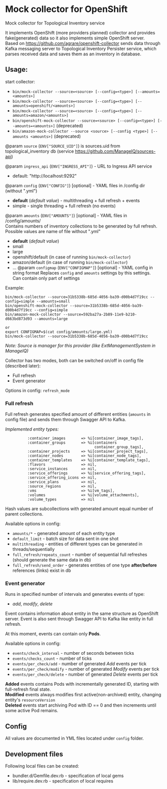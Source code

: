 # Mock collector for OpenShift
Mock collector for Topological Inventory service

It implements OpenShift (more providers planned) collector and provides fake(generated) data so it also implements simple OpenShift server.   
Based on https://github.com/agrare/openshift-collector sends data through Kafka messaging server to Topological Inventory Persister service, 
which parses received data and saves them as an inventory in database.  

## Usage:

start collector:
- `bin/mock-collector --source=<source> [--config=<type>] [--amounts=<amounts>]`  
- `bin/mock-collector --source=<source> [--config=<type>] [--amounts=openshift/<amounts>]`  
- `bin/mock-collector --source=<source> [--config=<type>] [--amounts=amazon/<amounts>]`  
- `bin/openshift-mock-collector --source=<source> [--config=<type>] [--amounts=<amounts>]` (deprecated)  
- `bin/amazon-mock-collector --source <source> [--config <type>] [--amounts <amounts>]` (deprecated)

@param `source` (`ENV["SOURCE_UID"]`) is sources.uid from topological_inventory db
(service https://github.com/ManageIQ/sources-api)

@param `ingress_api` (`ENV["INGRESS_API"]`) - URL to Ingress API service
- default: "http://localhost:9292"

@param `config` (`ENV["CONFIG"]`) [optional] - YAML files in /config dir (without ".yml")
 - **default** (*default value*) - multithreading + full refresh + events
 - simple - single threading + full refresh (no events)

@param `amounts` (`ENV["AMOUNTS"]`) [optional] - YAML files in /config/amounts/  
    Contains numbers of inventory collections to be generated by full refresh.  
    Possible values are name of file without ".yml"    

- **default** (*default value*)
- small
- large
- openshift/default (in case of running `bin/mock-collector`)
- amazon/default (in case of running `bin/mock-collector`)
- ...
@param `configmap` (`ENV["CONFIGMAP"]`) [optional] - YAML config in string format
    Replaces `config` and `amounts` settings by this settings.   
    Can contain only part of settings
    
Example:
```
bin/mock-collector --source=31b5338b-685d-4056-ba39-d00b4d7f19cc --config=simple --amounts=small
bin/openshift-mock-collector --source=31b5338b-685d-4056-ba39-d00b4d7f19cc --config=simple
bin/amazon-mock-collector --source=592ba27a-2b89-11e9-b210-d663bd873d93 --amounts=large

or 
export CONFIGMAP=$(cat config/amounts/large.yml)
bin/mock-collector --source=31b5338b-685d-4056-ba39-d00b4d7f19cc
```    
_Note: Source is manager for this provider (like ExtManagementSystem in ManageIQ)_

Collector has two modes, both can be switched on/off in config file (described later):
* Full refresh
* Event generator

Options in config: `refresh_mode`

### Full refresh

Full refresh generates specified amount of different entities (`amounts` in config file)
and sends them through Swagger API to Kafka.   

*Implemented entity types:*
```
          :container_images       => %i[container_image_tags],
          :container_groups       => %i[containers
                                        container_group_tags],
          :container_projects     => %i[container_project_tags],
          :container_nodes        => %i[container_node_tags],
          :container_templates    => %i[container_template_tags],
          :flavors                => nil,
          :service_instances      => nil,
          :service_offerings      => %i[service_offering_tags],
          :service_offering_icons => nil,
          :service_plans          => nil,
          :source_regions         => nil,
          :vms                    => %i[vm_tags],
          :volumes                => %i[volume_attachments],
          :volume_types           => nil
```
Hash values are subcollections with generated amount equal number of parent collections.

Available options in config:
* `amounts/*` - generated amount of each entity type
* `default_limit` - batch size for data sent in one shot
* `multithreading` - entities of different types can be generated in threads/sequentially
* `full_refresh/repeats_count` - number of sequential full refreshes (should generate the same data in db)
* `full_refresh/send_order` - generates entities of one type **after/before** references (links) exist in db    

### Event generator

Runs in specified number of intervals and generates events of type: 
* *add*, *modify*, *delete*

Event contains information about entity in the same structure as OpenShift server.
Event is also sent through Swagger API to Kafka like entity in full refresh. 

At this moment, events can contain only **Pods**.

Available options in config:
* `events/check_interval` - number of seconds between ticks
* `events/checks_count` - number of ticks  
* `events/per_check/add` - number of generated *Add* events per tick
* `events/per_check/modify` - number of generated *Modify* events per tick
* `events/per_check/delete` - number of generated *Delete* events per tick 

**Added** events contains Pods with incrementally generated ID, starting with full-refresh final state.  
**Modified** events always modifies first active(non-archived) entity, changing entity's `resourceVersion`  
**Deleted** events start archiving Pod with ID == 0 and then increments until some active Pod remains.   

## Config
  
All values are documented in YML files located under `config` folder.

## Development files
Following local files can be created:
* bundler.d/Gemfile.dev.rb - specification of local gems
* lib/require.dev.rb - specification of local requires

